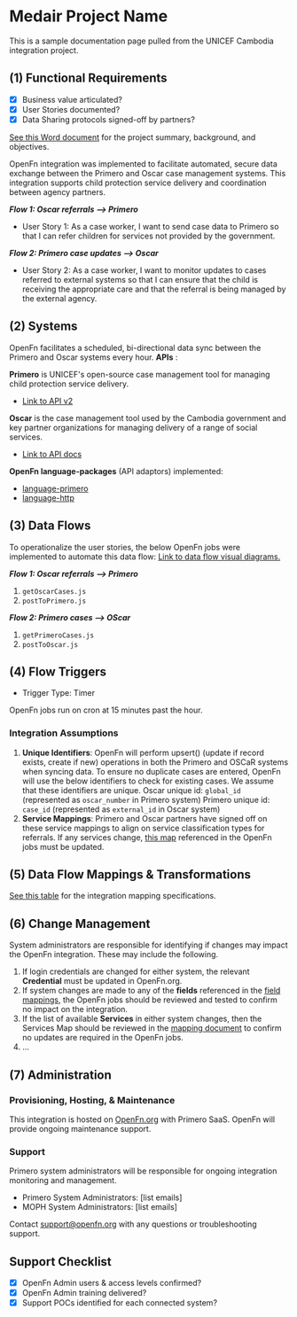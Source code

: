 # Medair Project Name
This is a sample documentation page pulled from the UNICEF Cambodia integration project. 

## (1) Functional Requirements
- [x] Business value articulated?
- [x] User Stories documented?
- [x] Data Sharing protocols signed-off by partners?

[See this Word document]() for the project summary, background, and objectives. 

OpenFn integration was implemented to facilitate automated, secure data exchange between the Primero and Oscar case management systems. This integration supports child protection service delivery and coordination between agency partners. 

_**Flow 1: Oscar referrals --> Primero**_
* User Story 1: As a case worker, I want to send case data to Primero so that I can refer children for services not provided by the government.  

_**Flow 2: Primero case updates --> Oscar**_
* User Story 2: As a case worker, I want to monitor updates to cases referred to external systems so that I can ensure that the child is receiving the appropriate care and that the referral is being managed by the external agency. 


## (2) Systems
OpenFn facilitates a scheduled, bi-directional data sync between the Primero and Oscar systems every hour. 
**APIs** :

**Primero** is UNICEF's open-source case management tool for managing child protection service delivery.
- [Link to API v2]()

**Oscar** is the case management tool used by the Cambodia government and key partner organizations for managing delivery of a range of social services. 
- [Link to API docs]()

**OpenFn language-packages** (API adaptors) implemented: 
* [language-primero](https://github.com/OpenFn/language-primero)
* [language-http](https://github.com/OpenFn/language-http)

## (3) Data Flows
To operationalize the user stories, the below OpenFn jobs were implemented to automate this data flow: 
[Link to data flow visual diagrams.]()

_**Flow 1: Oscar referrals --> Primero**_
1. `getOscarCases.js`
2. `postToPrimero.js`

_**Flow 2: Primero cases --> OScar**_
1. `getPrimeroCases.js`
2. `postToOscar.js`


## (4) Flow Triggers
- Trigger Type: Timer

OpenFn jobs run on cron at 15 minutes past the hour. 

### Integration Assumptions 
1. **Unique Identifiers**: OpenFn will perform upsert() (update if record exists, create if new) operations in both the Primero and OSCaR systems when syncing data. To ensure no duplicate cases are entered, OpenFn will use the below identifiers to check for existing cases. We assume that these identifiers are unique.
Oscar unique id: `global_id` (represented as `oscar_number` in Primero system)
Primero unique id: `case_id` (represented as `external_id` in Oscar system)
3. **Service Mappings**: Primero and Oscar partners have signed off on these service mappings to align on service classification types for referrals. If any services change, [this map]() referenced in the OpenFn jobs must be updated.

## (5) Data Flow Mappings & Transformations
[See this table](https://docs.google.com/spreadsheets/d/1f1fT3qmM4mKT98AaJ0ArlgONQRC-W9ghoa-j4BswwbM/edit?usp=sharing) for the integration mapping specifications. 

## (6) Change Management
System administrators are responsible for identifying if changes may impact the OpenFn integration. These may include the following. 
1. If login credentials are changed for either system, the relevant **Credential** must be updated in OpenFn.org. 
2. If system changes are made to any of the **fields** referenced in the [field mappings](https://docs.google.com/spreadsheets/d/1f1fT3qmM4mKT98AaJ0ArlgONQRC-W9ghoa-j4BswwbM/edit?usp=sharing), the OpenFn jobs should be reviewed and tested to confirm no impact on the integration. 
3. If the list of available  **Services** in either system changes, then the Services Map should be reviewed in the [mapping document]() to confirm no updates are required in the OpenFn jobs. 
4. ...

## (7) Administration
### Provisioning, Hosting, & Maintenance
This integration is hosted on [OpenFn.org](https://openfn.org/projects) with Primero SaaS. OpenFn will provide ongoing maintenance support. 

### Support 
Primero system administrators will be responsible for ongoing integration monitoring and management.
- Primero System Administrators: [list emails]
- MOPH System Administrators: [list emails] 

Contact support@openfn.org with any questions or troubleshooting support. 

## Support Checklist
- [x] OpenFn Admin users & access levels confirmed? 
- [x] OpenFn Admin training delivered? 
- [x] Support POCs identified for each connected system? 
